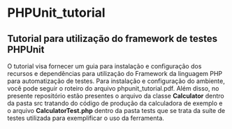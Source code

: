 # PHPUnit_tutorial

## Tutorial para utilização do framework de testes PHPUnit

O tutorial visa fornecer um guia para instalação e configuração dos recursos e dependências para utilização do Framework da linguagem PHP para automatização de testes.
Para instalação e configuração do ambiente, você pode seguir o roteiro do arquivo phpunit_tutorial.pdf.
Além disso, no presente repositório estão presentes o arquivo da classe <b>Calculator</b> dentro da pasta src tratando do código de produção da calculadora de exemplo e o arquivo <b>CalculatorTest.php</b> dentro da pasta tests que se trata da suíte de testes utilizada para exemplificar o uso da ferramenta.

